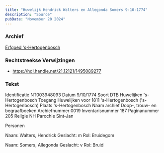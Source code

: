 ```yaml
---
title: "Huwelijk Hendrick Walters en Allegonda Somers 9-10-1774"
description: "Source"
pubDate: "November 20 2024"
---
```


### Archief
[Erfgoed 's-Hertogenbosch](https://www.erfgoedshertogenbosch.nl/)

### Rechtstreekse Verwijzingen
- https://hdl.handle.net/21.12121/1495089277

### Tekst
Identificatie NT003948093
Datum 9/10/1774
Soort DTB Huwelijken 's-Hertogenbosch
Toegang Huwelijken voor 1811 's-Hertogenbosch ('s-Hertogenbosch)
Plaats 's-Hertogenbosch
Naam archief Doop-, trouw- en begraafboeken
Archiefnummer 0019
Inventarisnummer 187
Paginanummer 205
Religie NH
Parochie Sint-Jan

Personen  

Naam:  Walters, Hendrick
Geslacht:  m
Rol:  Bruidegom

Naam:  Somers, Allegonda
Geslacht:  v
Rol:  Bruid